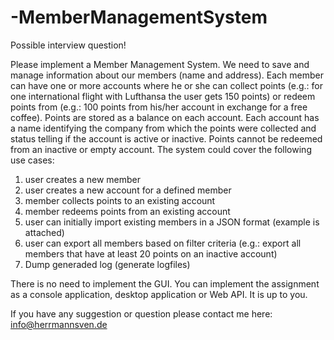 # -MemberManagementSystem

Possible interview question!

Please implement a Member Management System. We need to save and manage information about our 
members (name and address). Each member can have one or more accounts where he or she can collect 
points (e.g.: for one international flight with Lufthansa the user gets 150 points) or redeem points from 
(e.g.: 100 points from his/her account in exchange for a free coffee). Points are stored as a balance on 
each account. Each account has a name identifying the company from which the points were collected 
and status telling if the account is active or inactive. Points cannot be redeemed from an inactive or empty 
account.
The system could cover the following use cases:
1. user creates a new member
2. user creates a new account for a defined member
3. member collects points to an existing account
4. member redeems points from an existing account
5. user can initially import existing members in a JSON format (example is attached)
6. user can export all members based on filter criteria (e.g.: export all members that have at least 20 
points on an inactive account)
7. Dump generaded log (generate logfiles)

There is no need to implement the GUI. You can implement the assignment as a console application, 
desktop application or Web API. It is up to you.

If you have any suggestion or question please contact me here: info@herrmannsven.de
